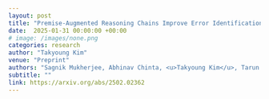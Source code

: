 ```yaml
---
layout: post
title: "Premise-Augmented Reasoning Chains Improve Error Identification in Math reasoning with LLMs"
date:  2025-01-31 00:00:00 +00:00
# image: /images/none.png
categories: research
author: "Takyoung Kim"
venue: "Preprint"
authors: "Sagnik Mukherjee, Abhinav Chinta, <u>Takyoung Kim</u>, Tarun Anoop Sharma, Dilek Hakkani-Tür"
subtitle: ""
link: https://arxiv.org/abs/2502.02362
---
```


